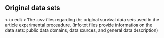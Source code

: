 ## Original data sets

< to edit >
The .csv files regarding the original survival data sets used in the article experimental proceadure. 
(info.txt files provide information on the data sets: public data domains, data sources, and general data description)
